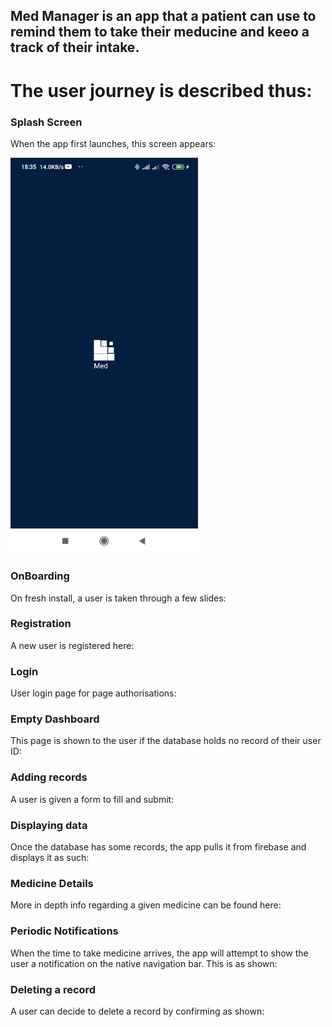 ## Med Manager is an app that a patient can use to remind them to take their meducine and keeo a track of their intake.

# The user journey is described thus:

### Splash Screen
When the app first launches, this screen appears:


<img src="https://github.com/nicksonlangat/med-manager/blob/master/screenshots/spash.jpg" width="300"/> 

### OnBoarding
On fresh install, a user is taken through a few slides:
### Registration
A new user is registered here:
### Login
User login page for page authorisations:
### Empty Dashboard
This page is shown to the user if the database holds no record of their user ID:
### Adding records
A user is given a form to fill and submit:
### Displaying data
Once the database has some records, the app pulls it from firebase and displays it as such:
### Medicine Details
More in depth info regarding a given medicine can be found here:
### Periodic Notifications
When the time to take medicine arrives, the app will attempt to show the user a notification on the native navigation bar. This is as shown:
### Deleting a record
A user can decide to delete a record by confirming as shown:
